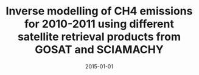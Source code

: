 ---
title: "Inverse modelling of CH<inf>4</inf> emissions for 2010-2011 using different satellite retrieval products from GOSAT and SCIAMACHY"
collection: publications
permalink: /publication/2015-01-01-Alexe2015113
date: 2015-01-01
venue: 'Atmospheric Chemistry and Physics'
paperurl: 'https://doi.org/10.5194/acp-15-113-2015'
citation: 'Alexe et al., <b>Inverse modelling of CH<inf>4</inf> emissions for 2010-2011 using different satellite retrieval products from GOSAT and SCIAMACHY</b>, Atmospheric Chemistry and Physics, 2015-01-01, 10.5194/acp-15-113-2015'
---
